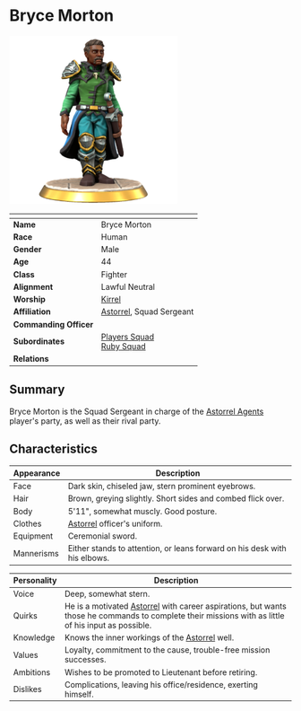 # Bryce Morton

<img src="../../images/people/bryce-morton.png" height="300" />

| []() | |
| --- | --- |
| **Name** | Bryce Morton |
| **Race** | Human |
| **Gender** | Male |
| **Age** | 44 |
| **Class** | Fighter |
| **Alignment** | Lawful Neutral |
| **Worship** | [Kirrel](../gods/gods/kirrel.md) |
| **Affiliation** | [Astorrel](../civilisations/kingdom-of-astor/organisations/astorrel/README.md), Squad Sergeant |
| **Commanding Officer** | |
| **Subordinates** | [Players Squad](../civilisations/kingdom-of-astor/organisations/astorrel/squads/players.md)<br />[Ruby Squad](../civilisations/kingdom-of-astor/organisations/astorrel/squads/ruby.md) |
| **Relations** | |

## Summary

Bryce Morton is the Squad Sergeant in charge of the [Astorrel Agents](../../campaigns/astorrel-agents/README.md) player's party, as well as their rival party.

## Characteristics

| Appearance | Description |
| --- | --- |
| Face | Dark skin, chiseled jaw, stern prominent eyebrows. |
| Hair | Brown, greying slightly. Short sides and combed flick over. |
| Body | 5'11", somewhat muscly. Good posture. |
| Clothes | [Astorrel](../civilisations/kingdom-of-astor/organisations/astorrel/README.md) officer's uniform. |
| Equipment | Ceremonial sword. |
| Mannerisms | Either stands to attention, or leans forward on his desk with his elbows. |

| Personality | Description |
| --- | --- |
| Voice | Deep, somewhat stern. |
| Quirks | He is a motivated [Astorrel](../civilisations/kingdom-of-astor/organisations/astorrel/README.md) with career aspirations, but wants those he commands to complete their missions with as little of his input as possible. |
| Knowledge | Knows the inner workings of the [Astorrel](../civilisations/kingdom-of-astor/organisations/astorrel/README.md) well. |
| Values | Loyalty, commitment to the cause, trouble-free mission successes. |
| Ambitions | Wishes to be promoted to Lieutenant before retiring. |
| Dislikes | Complications, leaving his office/residence, exerting himself. |
